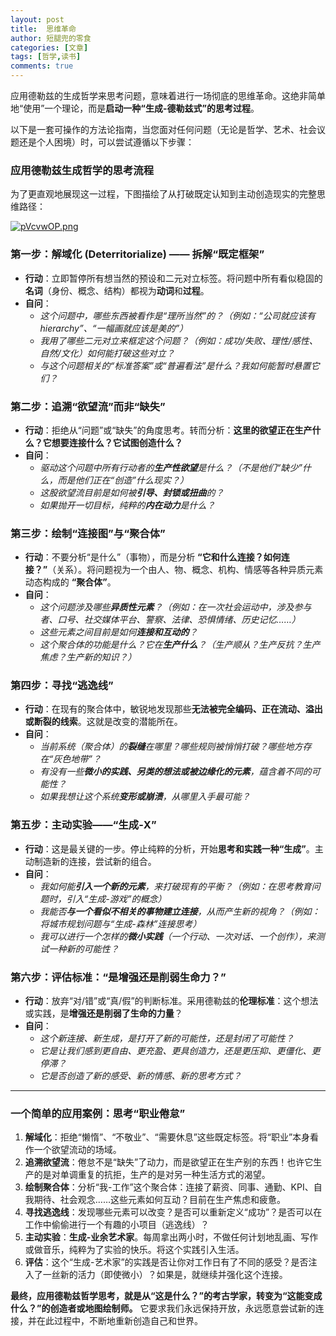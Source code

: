 ```yaml
---
layout: post
title:  思维革命
author: 短腿兜的零食
categories: [文章]
tags: [哲学,读书]
comments: true
---
```


应用德勒兹的生成哲学来思考问题，意味着进行一场彻底的思维革命。这绝非简单地“使用”一个理论，而是**启动一种“生成-德勒兹式”的思考过程**。

以下是一套可操作的方法论指南，当您面对任何问题（无论是哲学、艺术、社会议题还是个人困境）时，可以尝试遵循以下步骤：

### **应用德勒兹生成哲学的思考流程**

为了更直观地展现这一过程，下图描绘了从打破既定认知到主动创造现实的完整思维路径：

[![pVcvwOP.png](https://s21.ax1x.com/2025/09/01/pVcvwOP.png)](https://imgse.com/i/pVcvwOP)

### **第一步：解域化 (Deterritorialize) —— 拆解“既定框架”**

*   **行动**：立即暂停所有想当然的预设和二元对立标签。将问题中所有看似稳固的**名词**（身份、概念、结构）都视为**动词**和**过程**。
*   **自问**：
    *   *这个问题中，哪些东西被看作是“理所当然”的？（例如：“公司就应该有 hierarchy”、“一幅画就应该是美的”）*
    *   *我用了哪些二元对立来框定这个问题？（例如：成功/失败、理性/感性、自然/文化）如何能打破这些对立？*
    *   *与这个问题相关的“标准答案”或“普遍看法”是什么？我如何能暂时悬置它们？*

### **第二步：追溯“欲望流”而非“缺失”**

*   **行动**：拒绝从“问题”或“缺失”的角度思考。转而分析：**这里的欲望正在生产什么？它想要连接什么？它试图创造什么？**
*   **自问**：
    *   *驱动这个问题中所有行动者的**生产性欲望**是什么？（不是他们“缺少”什么，而是他们正在“创造”什么现实？）*
    *   *这股欲望流目前是如何被**引导、封锁或扭曲**的？*
    *   *如果抛开一切目标，纯粹的**内在动力**是什么？*

### **第三步：绘制“连接图”与“聚合体”**

*   **行动**：不要分析“是什么”（事物），而是分析 **“它和什么连接？如何连接？”**（关系）。将问题视为一个由人、物、概念、机构、情感等各种异质元素动态构成的 **“聚合体”**。
*   **自问**：
    *   *这个问题涉及哪些**异质性元素**？（例如：在一次社会运动中，涉及参与者、口号、社交媒体平台、警察、法律、恐惧情绪、历史记忆……）*
    *   *这些元素之间目前是如何**连接和互动的**？*
    *   *这个聚合体的功能是什么？它在**生产什么**？（生产顺从？生产反抗？生产焦虑？生产新的知识？）*

### **第四步：寻找“逃逸线”**

*   **行动**：在现有的聚合体中，敏锐地发现那些**无法被完全编码、正在流动、溢出或断裂的线索**。这就是改变的潜能所在。
*   **自问**：
    *   *当前系统（聚合体）的**裂缝**在哪里？哪些规则被悄悄打破？哪些地方存在“灰色地带”？*
    *   *有没有一些**微小的实践、另类的想法或被边缘化的元素**，蕴含着不同的可能性？*
    *   *如果我想让这个系统**变形或崩溃**，从哪里入手最可能？*

### **第五步：主动实验——“生成-X”**

*   **行动**：这是最关键的一步。停止纯粹的分析，开始**思考和实践一种“生成”**。主动制造新的连接，尝试新的组合。
*   **自问**：
    *   *我如何能**引入一个新的元素**，来打破现有的平衡？（例如：在思考教育问题时，引入“生成-游戏”的概念）*
    *   *我能否**与一个看似不相关的事物建立连接**，从而产生新的视角？（例如：将城市规划问题与“生成-森林”连接思考）*
    *   *我可以进行一个怎样的**微小实践**（一个行动、一次对话、一个创作），来测试一种新的可能性？*

### **第六步：评估标准：“是增强还是削弱生命力？”**

*   **行动**：放弃“对/错”或“真/假”的判断标准。采用德勒兹的**伦理标准**：这个想法或实践，是**增强还是削弱了生命的力量**？
*   **自问**：
    *   *这个新连接、新生成，是打开了新的可能性，还是封闭了可能性？*
    *   *它是让我们感到更自由、更充盈、更具创造力，还是更压抑、更僵化、更停滞？*
    *   *它是否创造了新的感受、新的情感、新的思考方式？*

---

### **一个简单的应用案例：思考“职业倦怠”**

1.  **解域化**：拒绝“懒惰”、“不敬业”、“需要休息”这些既定标签。将“职业”本身看作一个欲望流动的场域。
2.  **追溯欲望流**：倦怠不是“缺失”了动力，而是欲望正在生产别的东西！也许它生产的是对单调重复的抗拒，生产的是对另一种生活方式的渴望。
3.  **绘制聚合体**：分析“我-工作”这个聚合体：连接了薪资、同事、通勤、KPI、自我期待、社会观念……这些元素如何互动？目前在生产焦虑和疲惫。
4.  **寻找逃逸线**：发现哪些元素可以改变？是否可以重新定义“成功”？是否可以在工作中偷偷进行一个有趣的小项目（逃逸线）？
5.  **主动实验**：**生成-业余艺术家**。每周拿出两小时，不做任何计划地乱画、写作或做音乐，纯粹为了实验的快乐。将这个实践引入生活。
6.  **评估**：这个“生成-艺术家”的实践是否让你对工作日有了不同的感受？是否注入了一丝新的活力（即使微小）？如果是，就继续并强化这个连接。

**最终，应用德勒兹哲学思考，就是从“这是什么？”的考古学家，转变为“这能变成什么？”的创造者或地图绘制师。** 它要求我们永远保持开放，永远愿意尝试新的连接，并在此过程中，不断地重新创造自己和世界。